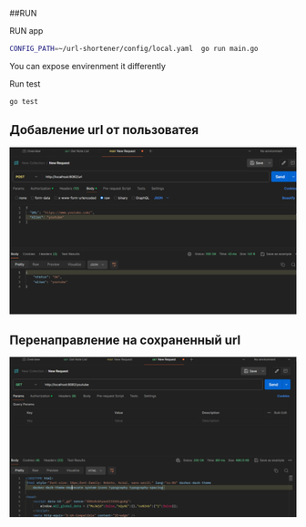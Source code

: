 ##RUN

RUN app

```bash
CONFIG_PATH=~/url-shortener/config/local.yaml  go run main.go
```
You can expose envirenment it differently 

Run test 

```bash
go test
```

## Добавление url от пользоватея
![Добавление url от пользоватея](./img/save.png)

## Перенаправление на сохраненный url 
![Полчение url](./img/get-url.png)
